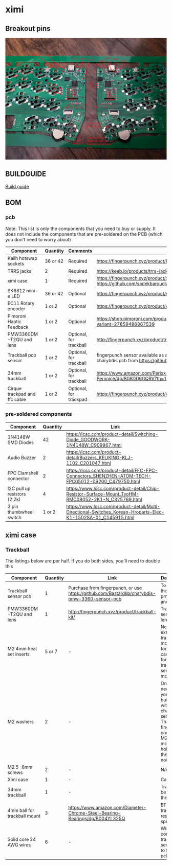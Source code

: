 # ximi

## Breakout pins

![Screenshot of ximi pcb with annotated breakout pins](images/ximi_v1_breakout_markup.jpg)

## BUILDGUIDE

[Build guide](BUILDGUIDE.md)

## BOM

### pcb

Note: This list is only the components that you need to buy or supply. It does not include the components that are pre-soldered on the PCB (which you don't need to worry about)

| Component                            | Quantity    | Comments                     | Link         |
| -----------                          | ----------- | ------------                 | ------------ |
| Kailh hotswap sockets                | 36 or 42    | Required                     | https://fingerpunch.xyz/product/kailh-hotswap-sockets/ |
| TRRS jacks                           | 2           | Required                     | https://keeb.io/products/trrs-jack-3-5mm |
| ximi case                            | 1           | Required                     | https://fingerpunch.xyz/product/ximi-3dp-case/ or https://github.com/sadekbaroudi/fingerpunch/tree/master/keyboards/ximi/v1/cases/stl/ |
| SK6812 mini-e LED                    | 36 or 42    | Optional                     | https://fingerpunch.xyz/product/sk6812-mini-e-leds/ |
| EC11 Rotary encoder                  | 1 or 2      | Optional                     | https://fingerpunch.xyz/product/ec11-rotary-encoder/ |
| Pimoroni Haptic Feedback             | 1 or 2      | Optional                     | https://shop.pimoroni.com/products/drv2605l-linear-actuator-haptic-breakout?variant=27859486867539 |
| PMW3360DM-T2QU and lens              | 1 or 2      | Optional, for trackball      | http://fingerpunch.xyz/product/trackball-kit/ - many available on aliexpress as well |
| Trackball pcb sensor                 | 1 or 2      | Optional, for trackball      | fingerpunch sensor available as add on in store, or you can use the open source charybdis pcb from https://github.com/Bastardkb/charybdis-pmw-3360-sensor-pcb |
| 34mm trackball                       | 1 or 2      | Optional, for trackball      | https://www.amazon.com/Perixx-PERIPRO-303GB-Trackball-Replacement-Perimice/dp/B08DD6GQRV?th=1 |
| Cirque trackpad and ffc cable        | 1 or 2      | Optional, for trackpad       | https://fingerpunch.xyz/product/cirque-trackpad-kit/ |

### pre-soldered components

| Component                     | Quantity    | Link         |
| -----------                   | ----------- | ------------ |
| 1N4148W SMD Diodes            | 42          | https://lcsc.com/product-detail/Switching-Diode_GOODWORK-1N4148W_C909967.html |
| Audio Buzzer                  | 2           | https://lcsc.com/product-detail/Buzzers_KELIKING-KLJ-1102_C201047.html |
| FPC Clamshell connector       | 2           | https://lcsc.com/product-detail/FFC-FPC-Connectors_SHENZHEN-ATOM-TECH-FPC05012-09200_C479750.html |
| I2C pull up resistors (2.2k)  | 4           | https://www.lcsc.com/product-detail/Chip-Resistor-Surface-Mount_TyoHM-RMC08052-2K1-N_C325769.html |
| 3 pin thumbwheel switch       | 1 or 2      | https://www.lcsc.com/product-detail/Multi-Directional-Switches_Korean-Hroparts-Elec-K1-1502SA-01_C145915.html |

## ximi case

### Trackball

The listings below are per half. If you do both sides, you'll need to double this

| Component                     | Quantity    | Link         | Description |
| -----------                   | ----------- | ------------ | ----------- |
| Trackball sensor pcb          | 1           | Purchase from fingerpunch, or use https://github.com/Bastardkb/charybdis-pmw-3360-sensor-pcb | To house the pmw3360 and sensor |
| PMW3360DM-T2QU and lens       | 1           | http://fingerpunch.xyz/product/trackball-kit/ | Trackball sensor and lens |
| M2 4mm heat set inserts       | 5 or 7      | - | Need 2 extra for trackball mounting. 5 for the case, and 2 for the trackball sensor mounting |
| M2 washers                    | 2           | - | Only needed if you are building with the charybdis sensor pcb. The fingerpunch ones have M2 mounting holes, so these are not needed. |
| M2 5-6mm screws               | 2           | - | N/A |
| Ximi case                     | 1           | - | Case itself |
| 34mm trackball                | 1           | - | Trackball to be placed in the case |
| 4mm ball for trackball mount  | 3           | https://www.amazon.com/Diameter-Chrome-Steel-Bearing-Bearings/dp/B004YL325Q | BTU for the trackball to rest on and spin |
| Solid core 24 AWG wires       | 6           | - | Wires to connect the trackball sensor pcb to the ximi pcb |